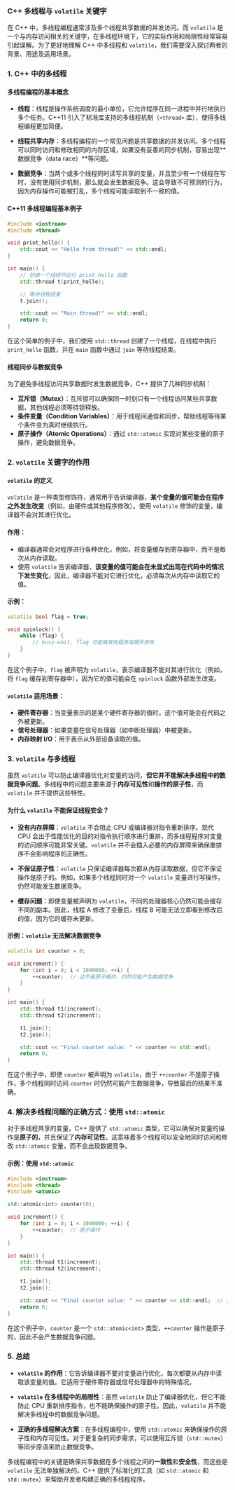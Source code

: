 ### C++ 多线程与 `volatile` 关键字

在 C++ 中，多线程编程通常涉及多个线程共享数据的并发访问。而 `volatile` 是一个与内存访问相关的关键字，在多线程环境下，它的实际作用和局限性经常容易引起误解。为了更好地理解 C++ 中多线程和 `volatile`，我们需要深入探讨两者的背景、用途及适用场景。

### 1. C++ 中的多线程

#### 多线程编程的基本概念
- **线程**：线程是操作系统调度的最小单位，它允许程序在同一进程中并行地执行多个任务。C++11 引入了标准库支持的多线程机制（`<thread>` 库），使得多线程编程更加简便。
  
- **线程共享内存**：多线程编程的一个常见问题是共享数据的并发访问。多个线程可以同时访问和修改相同的内存区域，如果没有妥善的同步机制，容易出现**数据竞争（data race）**等问题。

- **数据竞争**：当两个或多个线程同时读写共享的变量，并且至少有一个线程在写时，没有使用同步机制，那么就会发生数据竞争。这会导致不可预测的行为，因为内存操作可能被打乱，多个线程可能读取到不一致的值。

#### C++11 多线程编程基本例子

```cpp
#include <iostream>
#include <thread>

void print_hello() {
    std::cout << "Hello from thread!" << std::endl;
}

int main() {
    // 创建一个线程并运行 print_hello 函数
    std::thread t(print_hello);

    // 等待线程结束
    t.join();

    std::cout << "Main thread!" << std::endl;
    return 0;
}
```

在这个简单的例子中，我们使用 `std::thread` 创建了一个线程，在线程中执行 `print_hello` 函数，并在 `main` 函数中通过 `join` 等待线程结束。

#### 线程同步与数据竞争

为了避免多线程访问共享数据时发生数据竞争，C++ 提供了几种同步机制：
- **互斥锁（Mutex）**：互斥锁可以确保同一时刻只有一个线程访问某些共享数据，其他线程必须等待锁释放。
- **条件变量（Condition Variables）**：用于线程间通信和同步，帮助线程等待某个条件变为真时继续执行。
- **原子操作（Atomic Operations）**：通过 `std::atomic` 实现对某些变量的原子操作，避免数据竞争。

### 2. `volatile` 关键字的作用

#### `volatile` 的定义
`volatile` 是一种类型修饰符，通常用于告诉编译器，**某个变量的值可能会在程序之外发生改变**（例如，由硬件或其他程序修改）。使用 `volatile` 修饰的变量，编译器不会对其进行优化。

#### 作用：
- 编译器通常会对程序进行各种优化，例如，将变量缓存到寄存器中，而不是每次从内存读取。
- 使用 `volatile` 告诉编译器，**该变量的值可能会在未显式出现在代码中的情况下发生变化**，因此，编译器不能对它进行优化，必须每次从内存中读取它的值。

#### 示例：

```cpp
volatile bool flag = true;

void spinlock() {
    while (flag) {
        // busy-wait, flag 可能被其他程序或硬件修改
    }
}
```

在这个例子中，`flag` 被声明为 `volatile`，表示编译器不能对其进行优化（例如，将 `flag` 缓存到寄存器中），因为它的值可能会在 `spinlock` 函数外部发生改变。

#### `volatile` 适用场景：
- **硬件寄存器**：当变量表示的是某个硬件寄存器的值时，这个值可能会在代码之外被更新。
- **信号处理器**：如果变量在信号处理器（如中断处理器）中被更新。
- **内存映射 I/O**：用于表示从外部设备读取的值。

### 3. `volatile` 与多线程

虽然 `volatile` 可以防止编译器优化对变量的访问，**但它并不能解决多线程中的数据竞争问题**。多线程中的问题主要来源于**内存可见性**和**操作的原子性**，而 `volatile` 并不提供这些特性。

#### 为什么 `volatile` 不能保证线程安全？
- **没有内存屏障**：`volatile` 不会阻止 CPU 或编译器对指令重新排序。现代 CPU 会出于性能优化的目的对指令执行顺序进行重排，而多线程程序对变量的访问顺序可能非常关键。`volatile` 并不会插入必要的内存屏障来确保重排序不会影响程序的正确性。
  
- **不保证原子性**：`volatile` 只保证编译器每次都从内存读取数据，但它不保证操作是原子的。例如，如果多个线程同时对一个 `volatile` 变量进行写操作，仍然可能发生数据竞争。
  
- **缓存问题**：即使变量被声明为 `volatile`，不同的处理器核心仍然可能会缓存不同的副本。因此，线程 A 修改了变量后，线程 B 可能无法立即看到修改后的值，因为它的缓存未更新。

#### 示例：`volatile` 无法解决数据竞争

```cpp
volatile int counter = 0;

void increment() {
    for (int i = 0; i < 1000000; ++i) {
        ++counter;  // 这不是原子操作，仍然可能产生数据竞争
    }
}

int main() {
    std::thread t1(increment);
    std::thread t2(increment);

    t1.join();
    t2.join();

    std::cout << "Final counter value: " << counter << std::endl;
    return 0;
}
```

在这个例子中，即使 `counter` 被声明为 `volatile`，由于 `++counter` 不是原子操作，多个线程同时访问 `counter` 时仍然可能产生数据竞争，导致最后的结果不准确。

### 4. 解决多线程问题的正确方式：使用 `std::atomic`

对于多线程共享的变量，C++ 提供了 `std::atomic` 类型，它可以确保对变量的操作是**原子的**，并且保证了**内存可见性**。这意味着多个线程可以安全地同时访问和修改 `std::atomic` 变量，而不会出现数据竞争。

#### 示例：使用 `std::atomic`

```cpp
#include <iostream>
#include <thread>
#include <atomic>

std::atomic<int> counter(0);

void increment() {
    for (int i = 0; i < 1000000; ++i) {
        ++counter;  // 原子操作
    }
}

int main() {
    std::thread t1(increment);
    std::thread t2(increment);

    t1.join();
    t2.join();

    std::cout << "Final counter value: " << counter << std::endl;  // 结果正确
    return 0;
}
```

在这个例子中，`counter` 是一个 `std::atomic<int>` 类型，`++counter` 操作是原子的，因此不会产生数据竞争问题。

### 5. 总结

- **`volatile` 的作用**：它告诉编译器不要对变量进行优化，每次都要从内存中读取该变量的值。它适用于硬件寄存器或信号处理器中的特殊情况。
  
- **`volatile` 在多线程中的局限性**：虽然 `volatile` 防止了编译器优化，但它不能防止 CPU 重新排序指令，也不能确保操作的原子性。因此，`volatile` 并不能解决多线程中的数据竞争问题。

- **正确的多线程解决方案**：在多线程编程中，使用 `std::atomic` 来确保操作的原子性和内存可见性。对于更复杂的同步需求，可以使用互斥锁（`std::mutex`）等同步原语来防止数据竞争。

多线程编程中的关键是确保共享数据在多个线程之间的**一致性**和**安全性**，而这些是 `volatile` 无法单独解决的。C++ 提供了标准化的工具（如 `std::atomic` 和 `std::mutex`）来帮助开发者构建正确的多线程程序。